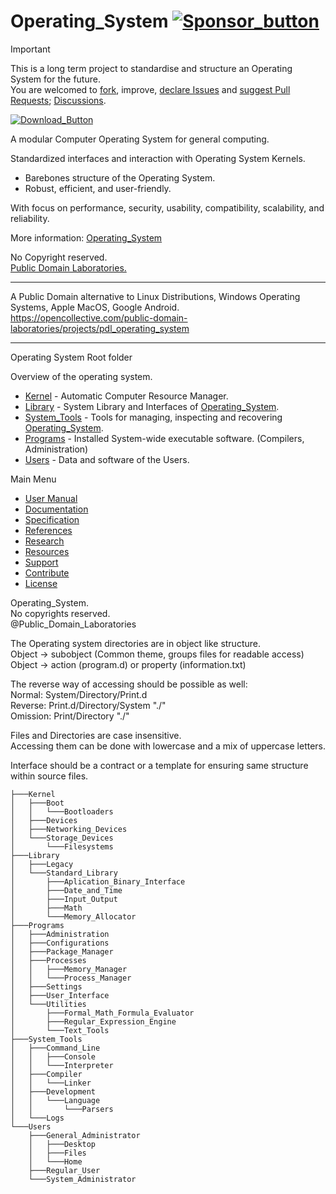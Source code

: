 
# Operating_System [![Sponsor_button](https://dub.sh/fk4m2Ao)](https://dub.sh/Operating-System "Donate to the Project")

> [!IMPORTANT]  
> This is a long term project to standardise and structure an Operating System for the future.  
> You are welcomed to [fork](../../fork/), improve, [declare Issues](../../issues/new/) and [suggest Pull Requests](../../pulls/); [Discussions](../../discussions/).
> 
> [![Download_Button](https://dub.sh/haAKbTN)](../../archive/main.zip "Download Repository as .zip file")  

A modular Computer Operating System for general computing.

Standardized interfaces and interaction with Operating System Kernels.  
* Barebones structure of the Operating System.
* Robust, efficient, and user-friendly.

With focus on performance, security, usability, compatibility, scalability, and reliability.

More information: [Operating_System](./Operating_System)

No Copyright reserved.  
[Public Domain Laboratories.](../.../../../../)  
___
A Public Domain alternative to Linux Distributions, Windows Operating Systems, Apple MacOS, Google Android.  
https://opencollective.com/public-domain-laboratories/projects/pdl_operating_system
___

Operating System Root folder

Overview of the operating system.
* [Kernel](./Kernel/) - Automatic Computer Resource Manager.
* [Library](./Library/) - System Library and Interfaces of [Operating_System](./).
* [System_Tools](./System_Tools/) - Tools for managing, inspecting and recovering [Operating_System](./).
* [Programs](./Programs/) - Installed System-wide executable software. (Compilers, Administration)
* [Users](./Users/) - Data and software of the Users.
 
Main Menu
* [User Manual]()
* [Documentation]()
* [Specification]()
* [References]()
* [Research]()
* [Resources]()
* [Support]()
* [Contribute]()
* [License](../LICENSE)

Operating_System.  
No copyrights reserved.   
@Public_Domain_Laboratories

The Operating system directories are in object like structure.  
Object -> subobject (Common theme, groups files for readable access)  
Object -> action (program.d) or property (information.txt)  

The reverse way of accessing should be possible as well:  
Normal: System/Directory/Print.d  
Reverse: Print.d/Directory/System  "./"  
Omission: Print/Directory  "./"

Files and Directories are case insensitive.  
Accessing them can be done with lowercase and a mix of uppercase letters.

Interface should be a contract or a template for ensuring same structure within source files.

```
├───Kernel
│   ├───Boot
│   │   └───Bootloaders
│   ├───Devices
│   ├───Networking_Devices
│   └───Storage_Devices
│       └───Filesystems
├───Library
│   ├───Legacy
│   └───Standard_Library
│       ├───Aplication_Binary_Interface
│       ├───Date_and_Time
│       ├───Input_Output
│       ├───Math
│       └───Memory_Allocator
├───Programs
│   ├───Administration
│   ├───Configurations
│   ├───Package_Manager
│   ├───Processes
│   │   ├───Memory_Manager
│   │   └───Process_Manager
│   ├───Settings
│   ├───User_Interface
│   └───Utilities
│       ├───Formal_Math_Formula_Evaluator
│       ├───Regular_Expression_Engine
│       └───Text_Tools
├───System_Tools
│   ├───Command_Line
│   │   ├───Console
│   │   └───Interpreter
│   ├───Compiler
│   │   └───Linker
│   ├───Development
│   │   └───Language
│   │       └───Parsers
│   └───Logs
└───Users
    ├───General_Administrator
    │   ├───Desktop
    │   ├───Files
    │   └───Home
    ├───Regular_User
    └───System_Administrator
```

